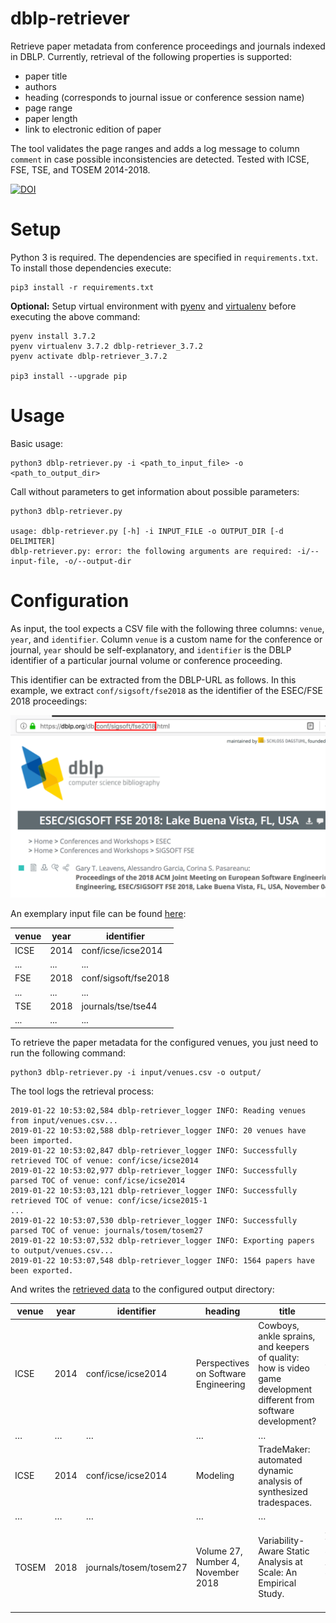 # dblp-retriever

Retrieve paper metadata from conference proceedings and journals indexed in DBLP.
Currently, retrieval of the following properties is supported:

* paper title
* authors
* heading (corresponds to journal issue or conference session name)
* page range
* paper length
* link to electronic edition of paper

The tool validates the page ranges and adds a log message to column `comment` in case possible inconsistencies are detected.
Tested with ICSE, FSE, TSE, and TOSEM 2014-2018.

[![DOI](https://zenodo.org/badge/166964646.svg)](https://zenodo.org/badge/latestdoi/166964646)

# Setup

Python 3 is required. The dependencies are specified in `requirements.txt`.
To install those dependencies execute:

    pip3 install -r requirements.txt

**Optional:** Setup virtual environment with [pyenv](https://github.com/pyenv/pyenv) 
and [virtualenv](https://github.com/pyenv/pyenv-virtualenv) before executing the above command:

    pyenv install 3.7.2
    pyenv virtualenv 3.7.2 dblp-retriever_3.7.2
    pyenv activate dblp-retriever_3.7.2
    
    pip3 install --upgrade pip

# Usage

Basic usage:

    python3 dblp-retriever.py -i <path_to_input_file> -o <path_to_output_dir>

Call without parameters to get information about possible parameters:

    python3 dblp-retriever.py
    
    usage: dblp-retriever.py [-h] -i INPUT_FILE -o OUTPUT_DIR [-d DELIMITER]
    dblp-retriever.py: error: the following arguments are required: -i/--input-file, -o/--output-dir


# Configuration

As input, the tool expects a CSV file with the following three columns: `venue`, `year`, and `identifier`.
Column `venue` is a custom name for the conference or journal, `year` should be self-explanatory, and `identifier` is the DBLP identifier of a particular journal volume or conference proceeding. 

This identifier can be extracted from the DBLP-URL as follows.
In this example, we extract `conf/sigsoft/fse2018` as the identifier of the ESEC/FSE 2018 proceedings:

[![dblp-identifier](doc/dblp-identifier.png "DBLP Identifier")](https://dblp.org/db/conf/sigsoft/fse2018.html)

An exemplary input file can be found [here](input/venues.csv):

| venue | year | identifier           |
|-------|------|----------------------|
| ICSE  | 2014 | conf/icse/icse2014   |
| ...   | ...  | ...                  |
| FSE   | 2018 | conf/sigsoft/fse2018 |
| ...   | ...  | ...                  |
| TSE   | 2018 | journals/tse/tse44   |
| ...   | ...  | ...                  |

To retrieve the paper metadata for the configured venues, you just need to run the following command:

    python3 dblp-retriever.py -i input/venues.csv -o output/

The tool logs the retrieval process:

    2019-01-22 10:53:02,584 dblp-retriever_logger INFO: Reading venues from input/venues.csv...
    2019-01-22 10:53:02,588 dblp-retriever_logger INFO: 20 venues have been imported.
    2019-01-22 10:53:02,847 dblp-retriever_logger INFO: Successfully retrieved TOC of venue: conf/icse/icse2014
    2019-01-22 10:53:02,977 dblp-retriever_logger INFO: Successfully parsed TOC of venue: conf/icse/icse2014
    2019-01-22 10:53:03,121 dblp-retriever_logger INFO: Successfully retrieved TOC of venue: conf/icse/icse2015-1
    ...
    2019-01-22 10:53:07,530 dblp-retriever_logger INFO: Successfully parsed TOC of venue: journals/tosem/tosem27
    2019-01-22 10:53:07,532 dblp-retriever_logger INFO: Exporting papers to output/venues.csv...
    2019-01-22 10:53:07,548 dblp-retriever_logger INFO: 1564 papers have been exported.

And writes the [retrieved data](output/venues.csv) to the configured output directory:

| venue | year | identifier             | heading                              | title                                                                                                              | authors                                                                        | pages      | length | electronic_edition                         |
|-------|------|------------------------|--------------------------------------|--------------------------------------------------------------------------------------------------------------------|--------------------------------------------------------------------------------|------------|--------|--------------------------------------------|
| ICSE  | 2014 | conf/icse/icse2014     | Perspectives on Software Engineering | Cowboys, ankle sprains, and keepers of quality: how is video game development different from software development? | Emerson R. Murphy-Hill; Thomas Zimmermann; Nachiappan Nagappan                 | 1-11       | 11     | https://doi.org/10.1145/2568225.2568226    |
| …     | …    | …                      | …                                    | …                                                                                                                  | …                                                                              | …          | …      | …                                          |
| ICSE  | 2014 | conf/icse/icse2014     | Modeling                             | TradeMaker: automated dynamic analysis of synthesized tradespaces.                                                 | Hamid Bagheri; Chong Tang; Kevin J. Sullivan                                   | 106-116    | 11     | https://doi.org/10.1145/2568225.2568291    |
| …     | …    | …                      | …                                    | …                                                                                                                  | …                                                                              | …          | …      | …                                          |
| TOSEM | 2018 | journals/tosem/tosem27 | Volume 27, Number 4, November 2018   | Variability-Aware Static Analysis at Scale: An Empirical Study.                                                    | Alexander von Rhein; Jörg Liebig; Andreas Janker; Christian Kästner; Sven Apel | 18:1-18:33 | 33     | https://dl.acm.org/citation.cfm?id=3280986 |
